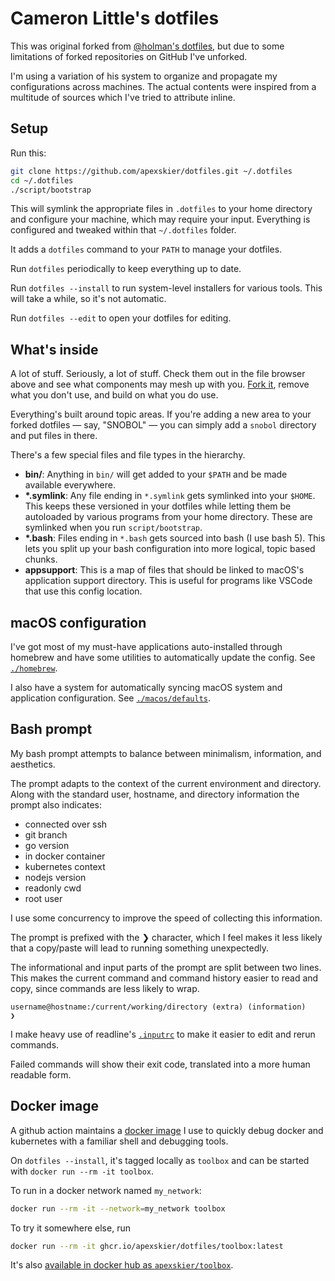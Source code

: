 # Cameron Little's dotfiles

This was original forked from [@holman's dotfiles](https://github.com/holman/dotfiles),
but due to some limitations of forked repositories on GitHub I've unforked.

I'm using a variation of his system to organize and propagate my configurations
across machines. The actual contents were inspired from a multitude of sources
which I've tried to attribute inline.

## Setup

Run this:

```sh
git clone https://github.com/apexskier/dotfiles.git ~/.dotfiles
cd ~/.dotfiles
./script/bootstrap
```

This will symlink the appropriate files in `.dotfiles` to your home directory
and configure your machine, which may require your input. Everything is
configured and tweaked within that `~/.dotfiles` folder.

It adds a `dotfiles` command to your `PATH` to manage your dotfiles.

Run `dotfiles` periodically to keep everything up to date.

Run `dotfiles --install` to run system-level installers for various tools. This
will take a while, so it's not automatic.

Run `dotfiles --edit` to open your dotfiles for editing.

## What's inside

A lot of stuff. Seriously, a lot of stuff. Check them out in the file browser
above and see what components may mesh up with you.
[Fork it](https://github.com/apexskier/dotfiles/fork), remove what you don't
use, and build on what you do use.

Everything's built around topic areas. If you're adding a new area to your
forked dotfiles — say, "SNOBOL" — you can simply add a `snobol` directory and
put files in there.

There's a few special files and file types in the hierarchy.

- **bin/**: Anything in `bin/` will get added to your `$PATH` and be made
  available everywhere.
- **\*.symlink**: Any file ending in `*.symlink` gets symlinked into your
  `$HOME`. This keeps these versioned in your dotfiles while letting them be
  autoloaded by various programs from your home directory. These are symlinked
  when you run `script/bootstrap`.
- **\*.bash**: Files ending in `*.bash` gets sourced into bash (I use bash 5).
  This lets you split up your bash configuration into more logical, topic based
  chunks.
- **appsupport**: This is a map of files that should be linked to macOS's
  application support directory. This is useful for programs like VSCode that
  use this config location.
  
## macOS configuration

I've got most of my must-have applications auto-installed through homebrew and
have some utilities to automatically update the config. See
[`./homebrew`](./homebrew).

I also have a system for automatically syncing macOS system and application
configuration. See [`./macos/defaults`](./macos/defaults/README.md).

## Bash prompt

My bash prompt attempts to balance between minimalism, information, and aesthetics.

The prompt adapts to the context of the current environment and directory. Along with the standard user, hostname, and directory information the prompt also indicates:

* connected over ssh
* git branch
* go version
* in docker container
* kubernetes context
* nodejs version
* readonly cwd
* root user

I use some concurrency to improve the speed of collecting this information.

The prompt is prefixed with the ❯ character, which I feel makes it less likely that a copy/paste will lead to running something unexpectedly.

The informational and input parts of the prompt are split between two lines. This makes the current command and command history easier to read and copy, since commands are less likely to wrap.

```
username@hostname:/current/working/directory (extra) (information)
❯ 
```

I make heavy use of readline's [`.inputrc`](./bash/inputrc.symlink) to make it easier to edit and rerun commands.

Failed commands will show their exit code, translated into a more human readable form.

## Docker image

A github action maintains a
[docker image](https://github.com/apexskier/dotfiles/packages/158802) I use to
quickly debug docker and kubernetes with a familiar shell and debugging tools.

On `dotfiles --install`, it's tagged locally as `toolbox` and can be started with
`docker run --rm -it toolbox`.

To run in a docker network named `my_network`:

```sh
docker run --rm -it --network=my_network toolbox
```

To try it somewhere else, run

```sh
docker run --rm -it ghcr.io/apexskier/dotfiles/toolbox:latest
```

It's also [available in docker hub as `apexskier/toolbox`](https://hub.docker.com/r/apexskier/toolbox).
